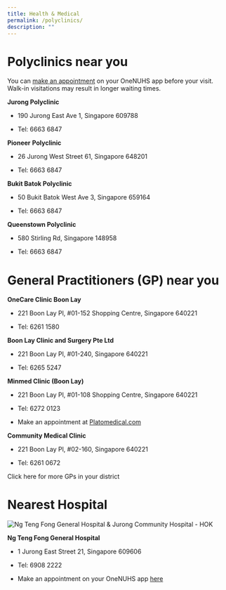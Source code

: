 ```yaml
---
title: Health & Medical
permalink: /polyclinics/
description: ""
---
```

# Polyclinics near you
You can [make an appointment](https://www.nup.com.sg/Pages/Make-change-an-Appointment.aspx) on your OneNUHS app before your visit. Walk-in visitations may result in longer waiting times.


**Jurong Polyclinic**

*   190 Jurong East Ave 1, Singapore 609788
    
*   Tel: 6663 6847
    

**Pioneer** **Polyclinic**

*   26 Jurong West Street 61, Singapore 648201
    
*   Tel: 6663 6847
    

**Bukit Batok Polyclinic**

*   50 Bukit Batok West Ave 3, Singapore 659164
    
*   Tel: 6663 6847
    

**Queenstown Polyclinic**

*   580 Stirling Rd, Singapore 148958
    
*   Tel: 6663 6847

# General Practitioners (GP) near you

**OneCare Clinic Boon Lay**

*   221 Boon Lay Pl, #01-152 Shopping Centre, Singapore 640221
    
*   Tel: 6261 1580

**Boon Lay Clinic and Surgery Pte Ltd**

*   221 Boon Lay Pl, #01-240, Singapore 640221
    
*   Tel: 6265 5247

**Minmed Clinic (Boon Lay)**

*   221 Boon Lay Pl, #01-108 Shopping Centre, Singapore 640221
    
*   Tel: 6272 0123
*   Make an appointment at [Platomedical.com](https://clinic.platomedical.com/book/bWlubWVk/c58a16836ace40cfa64475408343f5d4/Bcoa6zQ)

**Community Medical Clinic**

*  221 Boon Lay Pl, #02-160, Singapore 640221
    
*   Tel: 6261 0672

Click here for more GPs in your district

# Nearest Hospital
![Ng Teng Fong General Hospital &amp; Jurong Community Hospital - HOK](https://www.hok.com/wp-content/uploads/2019/05/Ng-Teng-Fong-Hospital-Overall-1900-1600x1069.jpg)

**Ng Teng Fong General Hospital**

*  1 Jurong East Street 21, Singapore 609606
    
*   Tel: 6908 2222
*   Make an appointment on your OneNUHS app [here](https://www.nup.com.sg/Pages/Make-change-an-Appointment.aspx)